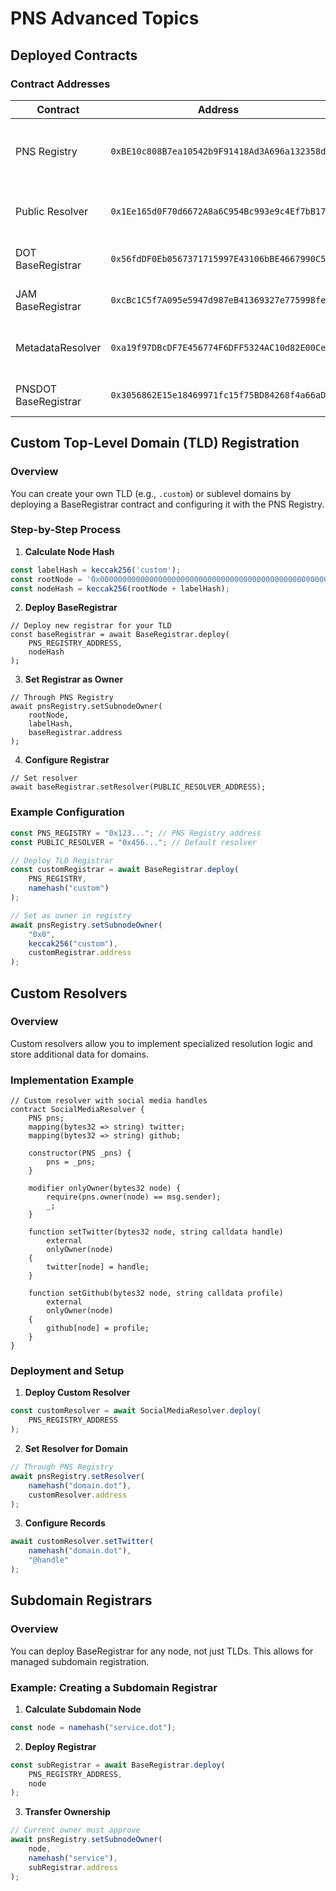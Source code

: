 # PNS Advanced Topics

## Deployed Contracts

### Contract Addresses

| Contract | Address | Description |
|----------|---------|-------------|
| PNS Registry | `0xBE10c808B7ea10542b9F91418Ad3A696a132358d` | Core registry managing the naming system |
| Public Resolver | `0x1Ee165d0F70d6672A8a6C954Bc993e9c4Ef7bB17` | Default resolver for address resolution |
| DOT BaseRegistrar | `0x56fdDF0Eb0567371715997E43106bBE4667990C5` | Registrar for .dot domains |
| JAM BaseRegistrar | `0xcBc1C5f7A095e5947d987eB41369327e775998fe` | Registrar for .jam domains |
| MetadataResolver | `0xa19f97DBcDF7E456774F6DFF5324AC10d82E00Ce` | Resolver for metadata storage |
| PNSDOT BaseRegistrar | `0x3056862E15e18469971fc15f75BD84268f4a66aD` | Registrar for pns.dot domains |


## Custom Top-Level Domain (TLD) Registration

### Overview
You can create your own TLD (e.g., `.custom`) or sublevel domains by deploying a BaseRegistrar contract and configuring it with the PNS Registry.

### Step-by-Step Process

1. **Calculate Node Hash**
```javascript
const labelHash = keccak256('custom');
const rootNode = '0x0000000000000000000000000000000000000000000000000000000000000000';
const nodeHash = keccak256(rootNode + labelHash);
```

2. **Deploy BaseRegistrar**
```solidity
// Deploy new registrar for your TLD
const baseRegistrar = await BaseRegistrar.deploy(
    PNS_REGISTRY_ADDRESS,
    nodeHash
);
```

3. **Set Registrar as Owner**
```solidity
// Through PNS Registry
await pnsRegistry.setSubnodeOwner(
    rootNode,
    labelHash,
    baseRegistrar.address
);
```

4. **Configure Registrar**
```solidity
// Set resolver
await baseRegistrar.setResolver(PUBLIC_RESOLVER_ADDRESS);

```

### Example Configuration
```javascript
const PNS_REGISTRY = "0x123..."; // PNS Registry address
const PUBLIC_RESOLVER = "0x456..."; // Default resolver

// Deploy TLD Registrar
const customRegistrar = await BaseRegistrar.deploy(
    PNS_REGISTRY,
    namehash("custom")
);

// Set as owner in registry
await pnsRegistry.setSubnodeOwner(
    "0x0",
    keccak256("custom"),
    customRegistrar.address
);
```

## Custom Resolvers

### Overview
Custom resolvers allow you to implement specialized resolution logic and store additional data for domains.

### Implementation Example

```solidity
// Custom resolver with social media handles
contract SocialMediaResolver {
    PNS pns;
    mapping(bytes32 => string) twitter;
    mapping(bytes32 => string) github;
    
    constructor(PNS _pns) {
        pns = _pns;
    }
    
    modifier onlyOwner(bytes32 node) {
        require(pns.owner(node) == msg.sender);
        _;
    }
    
    function setTwitter(bytes32 node, string calldata handle) 
        external 
        onlyOwner(node) 
    {
        twitter[node] = handle;
    }
    
    function setGithub(bytes32 node, string calldata profile)
        external
        onlyOwner(node)
    {
        github[node] = profile;
    }
}
```

### Deployment and Setup

1. **Deploy Custom Resolver**
```javascript
const customResolver = await SocialMediaResolver.deploy(
    PNS_REGISTRY_ADDRESS
);
```

2. **Set Resolver for Domain**
```javascript
// Through PNS Registry
await pnsRegistry.setResolver(
    namehash("domain.dot"), 
    customResolver.address
);
```

3. **Configure Records**
```javascript
await customResolver.setTwitter(
    namehash("domain.dot"),
    "@handle"
);
```

## Subdomain Registrars

### Overview
You can deploy BaseRegistrar for any node, not just TLDs. This allows for managed subdomain registration.

### Example: Creating a Subdomain Registrar

1. **Calculate Subdomain Node**
```javascript
const node = namehash("service.dot");
```

2. **Deploy Registrar**
```javascript
const subRegistrar = await BaseRegistrar.deploy(
    PNS_REGISTRY_ADDRESS,
    node
);
```

3. **Transfer Ownership**
```javascript
// Current owner must approve
await pnsRegistry.setSubnodeOwner(
    node,
    namehash("service"),
    subRegistrar.address
);
```
